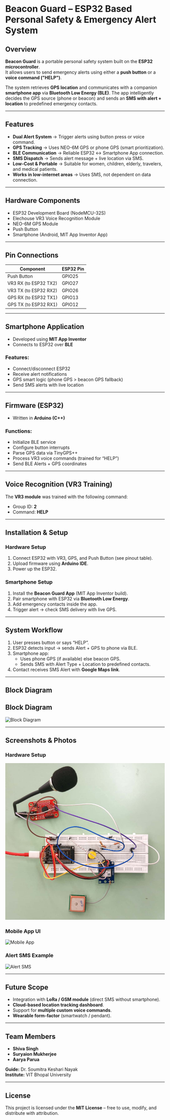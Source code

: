 # Beacon Guard – ESP32 Based Personal Safety & Emergency Alert System

## Overview
**Beacon Guard** is a portable personal safety system built on the **ESP32 microcontroller**.  
It allows users to send emergency alerts using either a **push button** or a **voice command ("HELP")**.  

The system retrieves **GPS location** and communicates with a companion **smartphone app** via **Bluetooth Low Energy (BLE)**. The app intelligently decides the GPS source (phone or beacon) and sends an **SMS with alert + location** to predefined emergency contacts.

---

## Features
- **Dual Alert System** → Trigger alerts using button press or voice command.  
- **GPS Tracking** → Uses NEO-6M GPS or phone GPS (smart prioritization).  
- **BLE Communication** → Reliable ESP32 ↔ Smartphone App connection.  
- **SMS Dispatch** → Sends alert message + live location via SMS.  
- **Low-Cost & Portable** → Suitable for women, children, elderly, travelers, and medical patients.  
- **Works in low-internet areas** → Uses SMS, not dependent on data connection.  

---

## Hardware Components
- ESP32 Development Board (NodeMCU-32S)  
- Elechouse VR3 Voice Recognition Module  
- NEO-6M GPS Module  
- Push Button  
- Smartphone (Android, MIT App Inventor App)  

---

## Pin Connections
| Component              | ESP32 Pin   |
|-------------------------|-------------|
| Push Button             | GPIO25      |
| VR3 RX (to ESP32 TX2)   | GPIO27      |
| VR3 TX (to ESP32 RX2)   | GPIO26      |
| GPS RX (to ESP32 TX1)   | GPIO13      |
| GPS TX (to ESP32 RX1)   | GPIO12      |

---

## Smartphone Application
- Developed using **MIT App Inventor**  
- Connects to ESP32 over **BLE**  

### Features:
- Connect/disconnect ESP32  
- Receive alert notifications  
- GPS smart logic (phone GPS > beacon GPS fallback)  
- Send SMS alerts with live location  

---

## Firmware (ESP32)
- Written in **Arduino (C++)**  

### Functions:
- Initialize BLE service  
- Configure button interrupts  
- Parse GPS data via TinyGPS++  
- Process VR3 voice commands (trained for “HELP”)  
- Send BLE Alerts + GPS coordinates  

---

## Voice Recognition (VR3 Training)
The **VR3 module** was trained with the following command:

- Group ID: **2**  
- Command: **HELP**  

---

## Installation & Setup
### Hardware Setup
1. Connect ESP32 with VR3, GPS, and Push Button (see pinout table).  
2. Upload firmware using **Arduino IDE**.  
3. Power up the ESP32.  

### Smartphone Setup
1. Install the **Beacon Guard App** (MIT App Inventor build).  
2. Pair smartphone with ESP32 via **Bluetooth Low Energy**.  
3. Add emergency contacts inside the app.  
4. Trigger alert → check SMS delivery with live GPS.  

---

## System Workflow
1. User presses button or says “HELP”.  
2. ESP32 detects input → sends Alert + GPS to phone via BLE.  
3. Smartphone app:
   - Uses phone GPS (if available) else beacon GPS.  
   - Sends SMS with Alert Type + Location to predefined contacts.  
4. Contact receives SMS Alert with **Google Maps link**.  

---

## Block Diagram
## Block Diagram
![Block Diagram](images/block-diagram.png)

---
## Screenshots & Photos

### Hardware Setup
![Hardware Setup](images/circuit.jpg)

### Mobile App UI
![Mobile App](images/app-ui.png)

### Alert SMS Example
![Alert SMS](images/sms-example.png)

---

## Future Scope
- Integration with **LoRa / GSM module** (direct SMS without smartphone).  
- **Cloud-based location tracking dashboard**.  
- Support for **multiple custom voice commands**.  
- **Wearable form-factor** (smartwatch / pendant).  

---

## Team Members
- **Shiva Singh**  
- **Suryaion Mukherjee**  
- **Aarya Parua**  

**Guide:** Dr. Soumitra Keshari Nayak  
**Institute:** VIT Bhopal University  

---

## License
This project is licensed under the **MIT License** – free to use, modify, and distribute with attribution.


